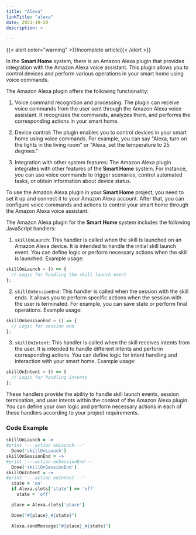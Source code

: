 ```yaml
---
title: "Alexa"
linkTitle: "alexa"
date: 2021-10-20
description: >
  
---
```


{{< alert color="warning" >}}Incomplete article{{< /alert >}}

In the **Smart Home** system, there is an Amazon Alexa plugin that provides integration with the Amazon Alexa voice
assistant. This plugin allows you to control devices and perform various operations in your smart home using voice
commands.

The Amazon Alexa plugin offers the following functionality:

1. Voice command recognition and processing: The plugin can receive voice commands from the user sent through the Amazon
   Alexa voice assistant. It recognizes the commands, analyzes them, and performs the corresponding actions in your
   smart home.

2. Device control: The plugin enables you to control devices in your smart home using voice commands. For example, you
   can say "Alexa, turn on the lights in the living room" or "Alexa, set the temperature to 25 degrees."

3. Integration with other system features: The Amazon Alexa plugin integrates with other features of the **Smart Home**
   system. For instance, you can use voice commands to trigger scenarios, control automated tasks, or obtain information
   about device status.

To use the Amazon Alexa plugin in your **Smart Home** project, you need to set it up and connect it to your Amazon Alexa
account. After that, you can configure voice commands and actions to control your smart home through the Amazon Alexa
voice assistant.

The Amazon Alexa plugin for the **Smart Home** system includes the following JavaScript handlers:

1. `skillOnLaunch`: This handler is called when the skill is launched on an Amazon Alexa device. It is intended to
   handle the initial skill launch event. You can define logic or perform necessary actions when the skill is launched.
   Example usage:

```javascript
skillOnLaunch = () => {
  // Logic for handling the skill launch event
};
```

2. `skillOnSessionEnd`: This handler is called when the session with the skill ends. It allows you to perform specific
   actions when the session with the user is terminated. For example, you can save state or perform final operations.
   Example usage:

```javascript
skillOnSessionEnd = () => {
  // Logic for session end
};
```

3. `skillOnIntent`: This handler is called when the skill receives intents from the user. It is intended to handle
   different intents and perform corresponding actions. You can define logic for intent handling and interaction with
   your smart home. Example usage:

```javascript
skillOnIntent = () => {
  // Logic for handling intents
};
```

These handlers provide the ability to handle skill launch events, session termination, and user intents within the
context of the Amazon Alexa plugin. You can define your own logic and perform necessary actions in each of these
handlers according to your project requirements.

### Code Example

```coffeescript
skillOnLaunch = ->
#print '---action onLaunch---'
  Done('skillOnLaunch')
skillOnSessionEnd = ->
#print '---action onSessionEnd---'
  Done('skillOnSessionEnd')
skillOnIntent = ->
#print '---action onIntent---'
  state = 'on'
  if Alexa.slots['state'] == 'off'
    state = 'off'

  place = Alexa.slots['place']

  Done("#{place}_#{state}")

  Alexa.sendMessage("#{place}_#{state}")
```
